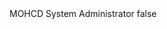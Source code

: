 <?xml version="1.0" encoding="UTF-8"?>
<CustomMetadata xmlns="http://soap.sforce.com/2006/04/metadata">
    <label>MOHCD System Administrator</label>
    <protected>false</protected>
</CustomMetadata>
